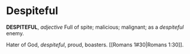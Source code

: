 # Despiteful

**DESPITEFUL**, _adjective_ Full of spite; malicious; malignant; as a _despiteful_ enemy.

Hater of God, _despiteful_, proud, boasters. [[Romans 1#30|Romans 1:30]].